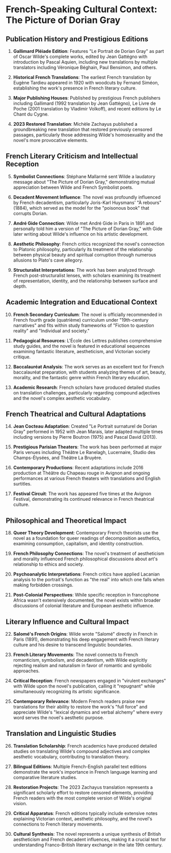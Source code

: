 # French-Speaking Cultural Context: The Picture of Dorian Gray

## Publication History and Prestigious Editions

1. **Gallimard Pléiade Edition**: Features "Le Portrait de Dorian Gray" as part of Oscar Wilde's complete works, edited by Jean Gattégno with introduction by Pascal Aquien, including new translations by multiple translators including Véronique Béghain, Paul Bensimon, and others.

2. **Historical French Translations**: The earliest French translation by Eugène Tardieu appeared in 1920 with woodcuts by Fernand Siméon, establishing the work's presence in French literary culture.

3. **Major Publishing Houses**: Published by prestigious French publishers including Gallimard (1992 translation by Jean Gattégno), Le Livre de Poche (2001 translation by Vladimir Volkoff), and recent editions by Le Chant du Cygne.

4. **2023 Restored Translation**: Michèle Zachayus published a groundbreaking new translation that restored previously censored passages, particularly those addressing Wilde's homosexuality and the novel's more provocative elements.

## French Literary Criticism and Intellectual Reception

5. **Symbolist Connections**: Stéphane Mallarmé sent Wilde a laudatory message about "The Picture of Dorian Gray," demonstrating mutual appreciation between Wilde and French Symbolist poets.

6. **Decadent Movement Influence**: The novel was profoundly influenced by French decadentism, particularly Joris-Karl Huysmans' "À rebours" (1884), which served as the model for the "poisonous book" that corrupts Dorian.

7. **André Gide Connection**: Wilde met André Gide in Paris in 1891 and personally told him a version of "The Picture of Dorian Gray," with Gide later writing about Wilde's influence on his artistic development.

8. **Aesthetic Philosophy**: French critics recognized the novel's connection to Platonic philosophy, particularly its treatment of the relationship between physical beauty and spiritual corruption through numerous allusions to Plato's cave allegory.

9. **Structuralist Interpretations**: The work has been analyzed through French post-structuralist lenses, with scholars examining its treatment of representation, identity, and the relationship between surface and depth.

## Academic Integration and Educational Context

10. **French Secondary Curriculum**: The novel is officially recommended in French fourth grade (quatrième) curriculum under "19th-century narratives" and fits within study frameworks of "Fiction to question reality" and "Individual and society."

11. **Pedagogical Resources**: L'École des Lettres publishes comprehensive study guides, and the novel is featured in educational sequences examining fantastic literature, aestheticism, and Victorian society critique.

12. **Baccalauréat Analysis**: The work serves as an excellent text for French baccalauréat preparation, with students analyzing themes of art, beauty, morality, and the fantastic genre within French literary education.

13. **Academic Research**: French scholars have produced detailed studies on translation challenges, particularly regarding compound adjectives and the novel's complex aesthetic vocabulary.

## French Theatrical and Cultural Adaptations

14. **Jean Cocteau Adaptation**: Created "Le Portrait surnaturel de Dorian Gray" performed in 1952 with Jean Marais, later adapted multiple times including versions by Pierre Boutron (1975) and Pascal David (2013).

15. **Prestigious Parisian Theaters**: The work has been performed at major Paris venues including Théâtre Le Ranelagh, Lucernaire, Studio des Champs-Élysées, and Théâtre La Bruyère.

16. **Contemporary Productions**: Recent adaptations include 2016 production at Théâtre du Chapeau rouge in Avignon and ongoing performances at various French theaters with translations and English surtitles.

17. **Festival Circuit**: The work has appeared five times at the Avignon Festival, demonstrating its continued relevance in French theatrical culture.

## Philosophical and Theoretical Impact

18. **Queer Theory Development**: Contemporary French theorists use the novel as a foundation for queer readings of decomposition aesthetics, examining consumption, capitalism, and identity construction.

19. **French Philosophy Connections**: The novel's treatment of aestheticism and morality influenced French philosophical discussions about art's relationship to ethics and society.

20. **Psychoanalytic Interpretations**: French critics have applied Lacanian analysis to the portrait's function as "the real" into which one falls when making forbidden crossings.

21. **Post-Colonial Perspectives**: While specific reception in francophone Africa wasn't extensively documented, the novel exists within broader discussions of colonial literature and European aesthetic influence.

## Literary Influence and Cultural Impact

22. **Salomé's French Origins**: Wilde wrote "Salomé" directly in French in Paris (1891), demonstrating his deep engagement with French literary culture and his desire to transcend linguistic boundaries.

23. **French Literary Movements**: The novel connects to French romanticism, symbolism, and decadentism, with Wilde explicitly rejecting realism and naturalism in favor of romantic and symbolic approaches.

24. **Critical Reception**: French newspapers engaged in "virulent exchanges" with Wilde upon the novel's publication, calling it "repugnant" while simultaneously recognizing its artistic significance.

25. **Contemporary Relevance**: Modern French readers praise new translations for their ability to restore the work's "full force" and appreciate Wilde's "lexical dynamics and verbal alchemy" where every word serves the novel's aesthetic purpose.

## Translation and Linguistic Studies

26. **Translation Scholarship**: French academics have produced detailed studies on translating Wilde's compound adjectives and complex aesthetic vocabulary, contributing to translation theory.

27. **Bilingual Editions**: Multiple French-English parallel text editions demonstrate the work's importance in French language learning and comparative literature studies.

28. **Restoration Projects**: The 2023 Zachayus translation represents a significant scholarly effort to restore censored elements, providing French readers with the most complete version of Wilde's original vision.

29. **Critical Apparatus**: French editions typically include extensive notes explaining Victorian context, aesthetic philosophy, and the novel's connections to French literary movements.

30. **Cultural Synthesis**: The novel represents a unique synthesis of British aestheticism and French decadent influences, making it a crucial text for understanding Franco-British literary exchange in the late 19th century.